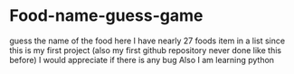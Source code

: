 # Food-name-guess-game
guess the name of the food 
here I have nearly 27 foods item in a list since this is my first project (also my first github repository never done like this before) I would appreciate if there is any bug 
Also I am learning python 
